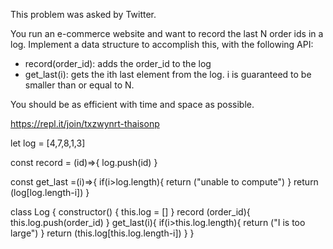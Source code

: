 This problem was asked by Twitter.

You run an e-commerce website and want to record the last N order ids in a log. Implement a data structure to accomplish this, with the following API:

* record(order_id): adds the order_id to the log
* get_last(i): gets the ith last element from the log. i is guaranteed to be smaller than or equal to N.

You should be as efficient with time and space as possible.

https://repl.it/join/txzwynrt-thaisonp

<!-- attempt #1   -->
let log = [4,7,8,1,3]

const record = (id)=>{
  log.push(id)
}

const get_last =(i)=>{
  if(i>log.length){
    return ("unable to compute")
  }
  return (log[log.length-i])
}

<!-- attempt #2 -->
class Log {
  constructor()
  {
    this.log = []
  }
  record (order_id){
    this.log.push(order_id)
  }
  get_last(i){
    if(i>this.log.length){
      return ("I is too large")
    }
    return (this.log[this.log.length-i])
  }
}
